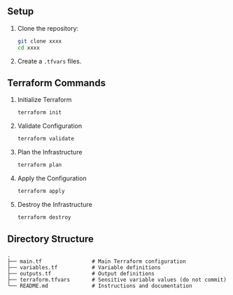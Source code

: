 ## Setup

1. Clone the repository:
   ```bash
   git clone xxxx
   cd xxxx
   ```
2. Create a `.tfvars` files.

## Terraform Commands

1. Initialize Terraform
   ```bash
   terraform init
   ```
2. Validate Configuration
   ```bash
   terraform validate
   ```
3. Plan the Infrastructure
   ```bash
   terraform plan
   ```
4. Apply the Configuration
   ```bash
   terraform apply
   ```
5. Destroy the Infrastructure
   ```bash
   terraform destroy
   ```

## Directory Structure

```
.
├── main.tf                # Main Terraform configuration
├── variables.tf           # Variable definitions
├── outputs.tf             # Output definitions
├── terraform.tfvars       # Sensitive variable values (do not commit)
└── README.md              # Instructions and documentation
```
